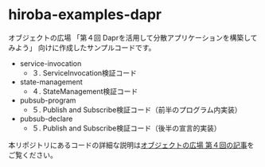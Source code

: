 # hiroba-examples-dapr

オブジェクトの広場 「第４回 Daprを活用して分散アプリケーションを構築してみよう」 向けに作成したサンプルコードです。


- service-invocation
  - ３. ServiceInvocation検証コード
- state-management
  - ４. StateManagement検証コード
- pubsub-program
  - ５. Publish and Subscribe検証コード（前半のプログラム内実装）
- pubsub-declare
  - ５. Publish and Subscribe検証コード（後半の宣言的実装）


本リポジトリにあるコードの詳細な説明は[オブジェクトの広場 第４回の記事](https://www.ogis-ri.co.jp/otc/hiroba/technical/kubernetes_use/part4.html)をご覧ください。
